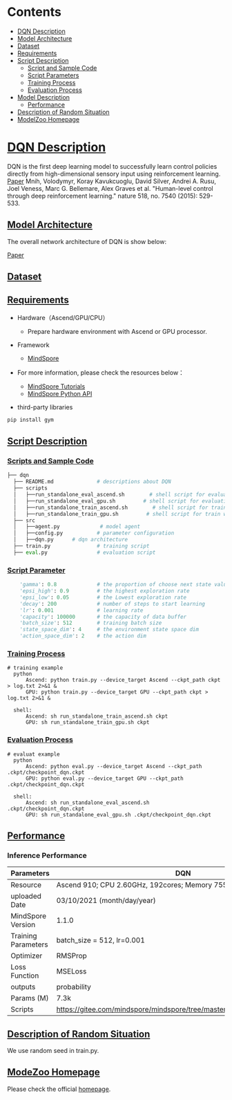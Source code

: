 # Contents

- [DQN Description](#DQN-description)
- [Model Architecture](#model-architecture)
- [Dataset](#dataset)
- [Requirements](#Requirements)
- [Script Description](#script-description)
    - [Script and Sample Code](#script-and-sample-code)
    - [Script Parameters](#script-parameters)
    - [Training Process](#training-process)
    - [Evaluation Process](#evaluation-process)
- [Model Description](#model-description)
    - [Performance](#performance)
- [Description of Random Situation](#description-of-random-situation)
- [ModelZoo Homepage](#modelzoo-homepage)

# [DQN Description](#contents)

DQN is the first deep learning model to successfully learn control policies directly from high-dimensional sensory input using reinforcement learning.
[Paper](https://www.nature.com/articles/nature14236) Mnih, Volodymyr, Koray Kavukcuoglu, David Silver, Andrei A. Rusu, Joel Veness, Marc G. Bellemare, Alex Graves et al. "Human-level control through deep reinforcement learning." nature 518, no. 7540 (2015): 529-533.

## [Model Architecture](#content)

The overall network architecture of DQN is show below:

[Paper](https://www.nature.com/articles/nature14236)

## [Dataset](#content)

## [Requirements](#content)

- Hardware（Ascend/GPU/CPU）
    - Prepare hardware environment with Ascend or GPU processor.
- Framework
    - [MindSpore](https://www.mindspore.cn/install/en)
- For more information, please check the resources below：
    - [MindSpore Tutorials](https://www.mindspore.cn/tutorials/en/r1.3/index.html)
    - [MindSpore Python API](https://www.mindspore.cn/docs/api/en/r1.3/index.html)

- third-party libraries

```bash
pip install gym
```

## [Script Description](#content)

### [Scripts and Sample Code](#contents)

```python
├── dqn
  ├── README.md              # descriptions about DQN
  ├── scripts
  │   ├──run_standalone_eval_ascend.sh        # shell script for evaluation with Ascend
  │   ├──run_standalone_eval_gpu.sh         # shell script for evaluation with GPU
  │   ├──run_standalone_train_ascend.sh        # shell script for train with Ascend
  │   ├──run_standalone_train_gpu.sh         # shell script for train with GPU
  ├── src
  │   ├──agent.py             # model agent
  │   ├──config.py           # parameter configuration
  │   ├──dqn.py      # dqn architecture
  ├── train.py               # training script
  ├── eval.py                # evaluation script
```

### [Script Parameter](#content)

```python
    'gamma': 0.8             # the proportion of choose next state value
    'epsi_high': 0.9         # the highest exploration rate
    'epsi_low': 0.05         # the Lowest exploration rate
    'decay': 200             # number of steps to start learning
    'lr': 0.001              # learning rate
    'capacity': 100000       # the capacity of data buffer
    'batch_size': 512        # training batch size
    'state_space_dim': 4     # the environment state space dim
    'action_space_dim': 2    # the action dim
```

### [Training Process](#content)

```shell
# training example
  python
      Ascend: python train.py --device_target Ascend --ckpt_path ckpt > log.txt 2>&1 &  
      GPU: python train.py --device_target GPU --ckpt_path ckpt > log.txt 2>&1 &  

  shell:
      Ascend: sh run_standalone_train_ascend.sh ckpt
      GPU: sh run_standalone_train_gpu.sh ckpt
```

### [Evaluation Process](#content)

```shell
# evaluat example
  python
      Ascend: python eval.py --device_target Ascend --ckpt_path .ckpt/checkpoint_dqn.ckpt
      GPU: python eval.py --device_target GPU --ckpt_path .ckpt/checkpoint_dqn.ckpt

  shell:
      Ascend: sh run_standalone_eval_ascend.sh .ckpt/checkpoint_dqn.ckpt
      GPU: sh run_standalone_eval_gpu.sh .ckpt/checkpoint_dqn.ckpt
```

## [Performance](#content)

### Inference Performance

| Parameters                 | DQN                                                         |
| -------------------------- | ----------------------------------------------------------- |
| Resource                   | Ascend 910; CPU 2.60GHz, 192cores; Memory 755G; OS Euler2.8             |
| uploaded Date              | 03/10/2021 (month/day/year)                                 |
| MindSpore Version          | 1.1.0                                                       |
| Training Parameters        | batch_size = 512, lr=0.001                                  |
| Optimizer                  | RMSProp                                                     |
| Loss Function              | MSELoss                                                     |
| outputs                    | probability                                                 |
| Params (M)                 | 7.3k                                                       |
| Scripts                    | https://gitee.com/mindspore/mindspore/tree/master/model_zoo/official/rl/dqn |

## [Description of Random Situation](#content)

We use random seed in train.py.

## [ModeZoo Homepage](#contents)  

Please check the official [homepage](https://gitee.com/mindspore/mindspore/tree/master/model_zoo).